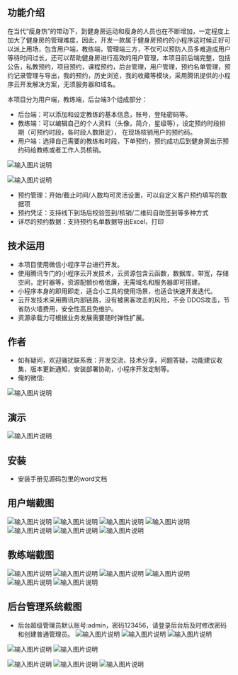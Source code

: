 ## 功能介绍 

 在当代“瘦身热”的带动下，到健身房运动和瘦身的人员也在不断增加，一定程度上加大了健身房的管理难度，因此，开发一款属于健身房预约的小程序这时候正好可以派上用场，包含用户端，教练端，管理端三方，不仅可以预防人员多难造成用户等待时间过长，还可以帮助健身房进行高效的用户管理，本项目前后端完整，包括公告，私教预约，项目预约，课程预约，后台管理，用户管理，预约名单管理，预约记录管理与导出，我的预约，历史浏览，我的收藏等模块，采用腾讯提供的小程序云开发解决方案，无须服务器和域名。

本项目分为用户端，教练端，后台端3个组成部分：
- 后台端：可以添加和设定教练的基本信息，账号，登陆密码等。
- 教练端：可以编辑自己的个人资料（头像，简介，星级等），设定预约时段排期（可预约时段，各时段人数限定）， 在现场核销用户的预约码。
- 用户端：选择自己需要的教练和时段，下单预约，预约成功后到健身房出示预约码给教练或者工作人员核销。

![输入图片说明](demo/aad399da1fea2666bae72f57b96b382.png)

![输入图片说明](demo/%E5%81%A5%E8%BA%AB%E6%88%BF%20(2).jpg)

- 预约管理：开始/截止时间/人数均可灵活设置，可以自定义客户预约填写的数据项
- 预约凭证：支持线下到场后校验签到/核销/二维码自助签到等多种方式
- 详尽的预约数据：支持预约名单数据导出Excel，打印


## 技术运用
- 本项目使用微信小程序平台进行开发。
- 使用腾讯专门的小程序云开发技术，云资源包含云函数，数据库，带宽，存储空间，定时器等，资源配额价格低廉，无需域名和服务器即可搭建。
- 小程序本身的即用即走，适合小工具的使用场景，也适合快速开发迭代。
- 云开发技术采用腾讯内部链路，没有被黑客攻击的风险，不会 DDOS攻击，节省防火墙费用，安全性高且免维护。
- 资源承载力可根据业务发展需要随时弹性扩展。  



## 作者
- 如有疑问，欢迎骚扰联系我：开发交流，技术分享，问题答疑，功能建议收集，版本更新通知，安装部署协助，小程序开发定制等。
- 俺的微信: 

 ![输入图片说明](demo/author-base.png)



## 演示 
 ![输入图片说明](demo/%E4%BA%8C%E7%BB%B4%E7%A0%81.png)

## 安装

- 安装手册见源码包里的word文档

## 用户端截图
![输入图片说明](demo/1%E9%A6%96%E9%A1%B5.png)
![输入图片说明](demo/2%E5%85%AC%E5%91%8A.png)
![输入图片说明](demo/3-%E7%A7%81%E6%95%99%E9%A2%84%E7%BA%A6.png)
 ![输入图片说明](demo/4%E9%A2%84%E7%BA%A6%E8%AF%A6%E6%83%85.png)
![输入图片说明](demo/5%E9%A2%84%E7%BA%A6%E6%97%B6%E6%AE%B5.png)
![输入图片说明](demo/6%E9%A2%84%E7%BA%A6%20%E5%A1%AB%E5%86%99.png)
![输入图片说明](demo/7%E4%B8%AA%E4%BA%BA%E4%B8%AD%E5%BF%83%E3%80%81.png)

## 教练端截图

![输入图片说明](demo/20%E6%95%99%E7%BB%83%E5%B9%B3%E5%8F%B0-%E7%99%BB%E9%99%86.png)
![输入图片说明](demo/21-%E6%95%99%E7%BB%83%E9%A6%96%E9%A1%B5.png)
![输入图片说明](demo/22%E6%95%99%E7%BB%83-%E6%A0%B8%E9%94%80.png)
![输入图片说明](demo/24%E6%95%99%E7%BB%83-%E4%BF%AE%E6%94%B9%E8%B5%84%E6%96%99.png)
![输入图片说明](demo/25%E6%95%99%E7%BB%83-%E5%90%8D%E5%8D%95%E7%AE%A1%E7%90%86%E4%B8%8E%E6%A0%B8%E9%94%80.png)
![输入图片说明](demo/23-%E6%95%99%E7%BB%83%E4%BF%AE%E6%94%B9%E5%AF%86%E7%A0%81.png)



## 后台管理系统截图 

- 后台超级管理员默认账号:admin，密码123456，请登录后台后及时修改密码和创建普通管理员。
![输入图片说明](demo/30%E5%90%8E%E5%8F%B0%E9%A6%96%E9%A1%B5.png)
![输入图片说明](demo/31%E5%90%8E%E5%8F%B0-%E9%A2%84%E7%BA%A6%E7%AE%A1%E7%90%86.png)
![输入图片说明](demo/32%E5%90%8E%E5%8F%B0-%E9%A2%84%E7%BA%A6%E7%AE%A1%E7%90%862.png)

![输入图片说明](demo/33%E5%90%8E%E5%8F%B0-%E9%A2%84%E7%BA%A6%E5%90%8D%E5%8D%95.png)
![输入图片说明](demo/35%E5%90%8E%E5%8F%B0-%E6%B7%BB%E5%8A%A0%E6%96%B0%E9%A2%84%E7%BA%A6.png)

![输入图片说明](demo/36-%E5%90%8E%E5%8F%B0-%E9%A2%84%E7%BA%A6%E6%97%B6%E6%AE%B5%E7%AE%A1%E7%90%86.png)
![输入图片说明](demo/37%E5%90%8E%E5%8F%B0-%E9%A2%84%E7%BA%A6%E5%AF%BC%E5%87%BA.png)
 ![输入图片说明](demo/38%E5%90%8E%E5%8F%B0-%E9%A2%84%E7%BA%A6%E6%A0%B8%E9%94%80.png)